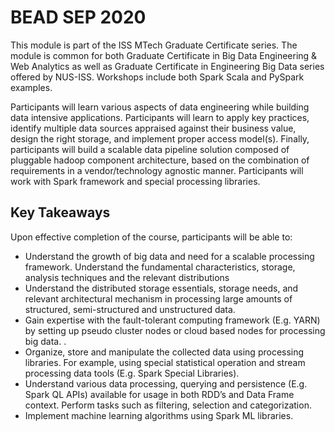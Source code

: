 # BEAD SEP 2020

This module is part of the ISS MTech Graduate Certificate series. The module is common for both Graduate Certificate in Big Data Engineering & Web Analytics as well as Graduate Certificate in Engineering Big Data series offered by NUS-ISS. Workshops include both Spark Scala and PySpark examples.

Participants will learn various aspects of data engineering while building data intensive applications. Participants will learn to apply key practices, identify multiple data sources appraised against their business value, design the right storage, and implement proper access model(s).  Finally, participants will build a scalable data pipeline solution composed of pluggable hadoop component architecture, based on the combination of requirements in a vendor/technology agnostic manner.  Participants will work with Spark framework and special processing libraries.

Key Takeaways
-------------
Upon effective completion of the course, participants will be able to:
- Understand the growth of big data and need for a scalable processing framework. Understand the fundamental characteristics, storage, analysis techniques and the relevant distributions
- Understand the distributed storage essentials, storage needs, and relevant architectural mechanism in processing large amounts of structured, semi-structured and unstructured data. 
- Gain expertise with the fault-tolerant computing framework (E.g. YARN) by setting up pseudo cluster nodes or cloud based nodes for processing big data. . 
- Organize, store and manipulate the collected data using processing libraries. For example, using special statistical operation and stream processing data tools (E.g. Spark Special Libraries). 
- Understand various data processing, querying and persistence (E.g. Spark QL APIs) available for usage in both RDD’s and Data Frame context. Perform tasks such as filtering, selection and categorization. 
- Implement machine learning algorithms using Spark ML libraries.
